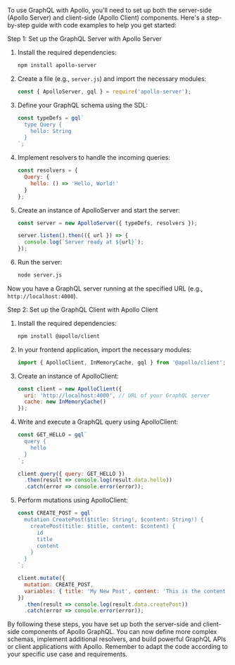 
To use GraphQL with Apollo, you'll need to set up both the server-side (Apollo Server) and client-side (Apollo Client) components. Here's a step-by-step guide with code examples to help you get started:

Step 1: Set up the GraphQL Server with Apollo Server

1. Install the required dependencies:
   ```bash
   npm install apollo-server
   ```

2. Create a file (e.g., `server.js`) and import the necessary modules:
   ```javascript
   const { ApolloServer, gql } = require('apollo-server');
   ```

3. Define your GraphQL schema using the SDL:
   ```javascript
   const typeDefs = gql`
     type Query {
       hello: String
     }
   `;
   ```

4. Implement resolvers to handle the incoming queries:
   ```javascript
   const resolvers = {
     Query: {
       hello: () => 'Hello, World!'
     }
   };
   ```

5. Create an instance of ApolloServer and start the server:
   ```javascript
   const server = new ApolloServer({ typeDefs, resolvers });

   server.listen().then(({ url }) => {
     console.log(`Server ready at ${url}`);
   });
   ```

6. Run the server:
   ```bash
   node server.js
   ```

Now you have a GraphQL server running at the specified URL (e.g., `http://localhost:4000`).

Step 2: Set up the GraphQL Client with Apollo Client

1. Install the required dependencies:
   ```bash
   npm install @apollo/client
   ```

2. In your frontend application, import the necessary modules:
   ```javascript
   import { ApolloClient, InMemoryCache, gql } from '@apollo/client';
   ```

3. Create an instance of ApolloClient:
   ```javascript
   const client = new ApolloClient({
     uri: 'http://localhost:4000', // URL of your GraphQL server
     cache: new InMemoryCache()
   });
   ```

4. Write and execute a GraphQL query using ApolloClient:
   ```javascript
   const GET_HELLO = gql`
     query {
       hello
     }
   `;

   client.query({ query: GET_HELLO })
     .then(result => console.log(result.data.hello))
     .catch(error => console.error(error));
   ```

5. Perform mutations using ApolloClient:
   ```javascript
   const CREATE_POST = gql`
     mutation CreatePost($title: String!, $content: String!) {
       createPost(title: $title, content: $content) {
         id
         title
         content
       }
     }
   `;

   client.mutate({
     mutation: CREATE_POST,
     variables: { title: 'My New Post', content: 'This is the content of my post.' }
   })
     .then(result => console.log(result.data.createPost))
     .catch(error => console.error(error));
   ```

By following these steps, you have set up both the server-side and client-side components of Apollo GraphQL. You can now define more complex schemas, implement additional resolvers, and build powerful GraphQL APIs or client applications with Apollo. Remember to adapt the code according to your specific use case and requirements. 